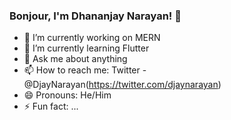 ### Bonjour, I'm Dhananjay Narayan! 👋


- 🔭 I’m currently working on MERN  
- 🌱 I’m currently learning Flutter
- 💬 Ask me about anything
- 📫 How to reach me: Twitter - @DjayNarayan(https://twitter.com/djaynarayan)
- 😄 Pronouns: He/Him
- ⚡ Fun fact: ...

